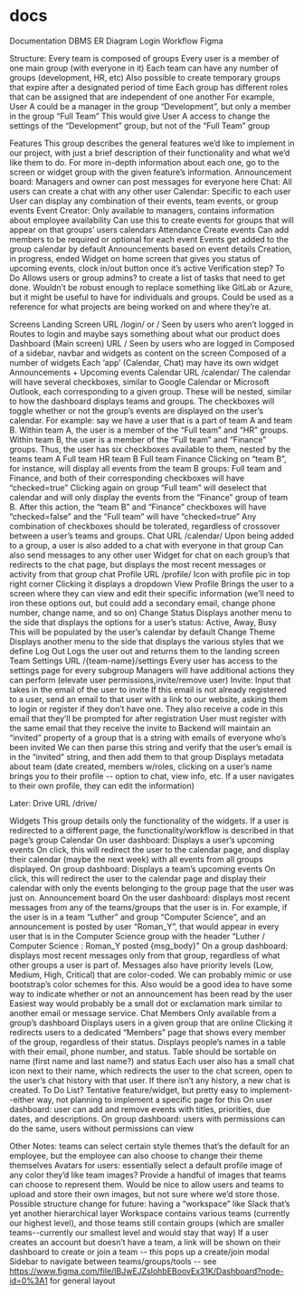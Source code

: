 # docs
Documentation
DBMS ER Diagram 
Login Workflow
Figma 

Structure:
Every team is composed of groups
Every user is a member of one main group (with everyone in it)
Each team can have any number of groups (development, HR, etc)
Also possible to create temporary groups that expire after a designated period of time
Each group has different roles that can be assigned that are independent of one another
For example, User A could be a manager in the group “Development”, but only a member in the group “Full Team”
This would give User A access to change the settings of the “Development” group, but not of the “Full Team” group

Features
This group describes the general features we’d like to implement in our project, with just a brief description of their functionality and what we’d like them to do. For more in-depth information about each one, go to the screen or widget group with the given feature’s information.
Announcement board:
Managers and owner can post messages for everyone here
Chat:
All users can create a chat with any other user
Calendar:
Specific to each user
User can display any combination of their events, team events, or group events
Event Creator:
Only available to managers, contains information about employee availability
Can use this to create events for groups that will appear on that groups’ users calendars
Attendance
Create events
Can add members to be required or optional for each event
Events get added to the group calendar by default
Announcements based on event details
Creation, in progress, ended
Widget on home screen that gives you status of upcoming events, clock in/out button once it’s active
Verification step?
To Do
Allows users or group admins? to create a list of tasks that need to get done. Wouldn’t be robust enough to replace something like GitLab or Azure, but it might be useful to have for individuals and groups.
Could be used as a reference for what projects are being worked on and where they’re at.


Screens
Landing Screen 
URL /login/ or /
Seen by users who aren’t logged in
Routes to login and maybe says something about what our product does
Dashboard (Main screen)
URL /
Seen by users who are logged in
Composed of a sidebar, navbar and widgets as content on the screen
Composed of a number of widgets
Each ‘app’ (Calendar, Chat) may have its own widget 
Announcements + Upcoming events
Calendar
URL /calendar/
The calendar will have several checkboxes, similar to Google Calendar or Microsoft Outlook, each corresponding to a given group. These will be nested, similar to how the dashboard displays teams and groups.
The checkboxes will toggle whether or not the group’s events are displayed on the user’s calendar.
For example: say we have a user that is a part of team A and team B. Within team A, the user is a member of the “Full team” and “HR” groups. Within team B, the user is a member of the “Full team” and “Finance” groups. Thus, the user has six checkboxes available to them, nested by the teams
team A
Full team
HR
team B
Full team
Finance
Clicking on “team B”, for instance, will display all events from the team B groups: Full team and Finance, and both of their corresponding checkboxes will have “checked=true”
Clicking again on group “Full team” will deselect that calendar and will only display the events from the “Finance” group of team B. After this action, the “team B” and “Finance” checkboxes will have “checked=false” and the “Full team” will have “checked=true”
Any combination of checkboxes should be tolerated, regardless of crossover between a user’s teams and groups.
Chat
URL /calendar/
Upon being added to a group, a user is also added to a chat with everyone in that group
Can also send messages to any other user
Widget for chat on each group’s that redirects to the chat page, but displays the most recent messages or activity from that group chat
Profile
URL /profile/
Icon with profile pic in top right corner
Clicking it displays a dropdown
View Profile
Brings the user to a screen where they can view and edit their specific information (we’ll need to iron these options out, but could add a secondary email, change phone number, change name, and so on)
Change Status
Displays another menu to the side that displays the options for a user’s status: Active, Away, Busy
This will be populated by the user’s calendar by default
Change Theme
Displays another menu to the side that displays the various styles that we define
Log Out
Logs the user out and returns them to the landing screen
Team Settings 
URL /{team-name}/settings
Every user has access to the settings page for every subgroup
Managers will have additional actions they can perform (elevate user permissions,invite/remove user)
Invite: Input that takes in the email of the user to invite
If this email is not already registered to a user, send an email to that user with a link to our website, asking them to login or register if they don’t have one. They also receive a code in this email that they’ll be prompted for after registration
User must register with the same email that they receive the invite to
Backend will maintain an “invited” property of a group that is a string with emails of everyone who’s been invited
We can then parse this string and verify that the user’s email is in the “invited” string, and then add them to that group
Displays metadata about team (date created, members w/roles, clicking on a user’s name brings you to their profile -- option to chat, view info, etc. If a user navigates to their own profile, they can edit the information)
	
Later: 
Drive
URL /drive/

Widgets
This group details only the functionality of the widgets. If a user is redirected to a different page, the functionality/workflow is described in that page’s group
Calendar
On user dashboard: Displays a user’s upcoming events
On click, this will redirect the user to the calendar page, and display their calendar (maybe the next week) with all events from all groups displayed.
On group dashboard: Displays a team’s upcoming events
On click, this will redirect the user to the calendar page and display their calendar with only the events belonging to the group page that the user was just on.
Announcement board
On the user dashboard: displays most recent messages from any of the teams/groups that the user is in.
For example, if the user is in a team “Luther” and group “Computer Science”, and an announcement is posted by user “Roman_Y”, that would appear in every user that is in the Computer Science group with the header “Luther / Computer Science : Roman_Y posted {msg_body}”
On a group dashboard: displays most recent messages only from that group, regardless of what other groups a user is part of.
Messages also have priority levels (Low, Medium, High, Critical) that are color-coded. We can probably mimic or use bootstrap’s color schemes for this.
Also would be a good idea to have some way to indicate whether or not an announcement has been read by the user
Easiest way would probably be a small dot or exclamation mark similar to another email or message service.
Chat
Members
Only available from a group’s dashboard
Displays users in a given group that are online
Clicking it redirects users to a dedicated “Members” page that shows every member of the group, regardless of their status. Displays people’s names in a table with their email, phone number, and status. Table should be sortable on name (first name and last name?) and status
Each user also has a small chat icon next to their name, which redirects the user to the chat screen, open to the user’s chat history with that user. If there isn’t any history, a new chat is created.
To Do List?
Tentative feature/widget, but pretty easy to implement--either way, not planning to implement a specific page for this
On user dashboard: user can add and remove events with titles, priorities, due dates, and descriptions.
On group dashboard: users with permissions can do the same, users without permissions can view

Other Notes:
teams can select certain style themes that’s the default for an employee, but the employee can also choose to change their theme themselves
Avatars for users: essentially select a default profile image of any color they’d like
team images? Provide a handful of images that teams can choose to represent them.
Would be nice to allow users and teams to upload and store their own images, but not sure where we’d store those.
Possible structure change for future: having a “workspace” like Slack that’s yet another hierarchical layer
Workspace contains various teams (currently our highest level), and those teams still contain groups (which are smaller teams--currently our smallest level and would stay that way)
If a user creates an account but doesn’t have a team, a link will be shown on their dashboard to create or join a team -- this pops up a create/join modal
Sidebar to navigate between teams/groups/tools -- see https://www.figma.com/file/IBJwEJZslohbEBoovEx31K/Dashboard?node-id=0%3A1 for general layout
